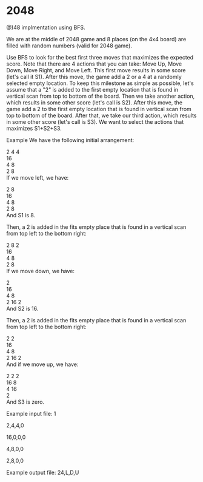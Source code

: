 # 2048


@)48 implmentation using BFS.


We are at the middle of 2048 game and 8 places (on the 4x4 board) are filled with random numbers (valid for 2048 game).

Use BFS to look for the best first three moves that maximizes the expected score. Note that there are 4 actions that you can take: Move Up, Move Down, Move Right, and Move Left. This first move results in some score (let's call it S1). After this move, the game add a 2 or a 4 at a randomly selected empty location. To keep this milestone as simple as possible, let's assume that a "2" is added to the first empty location that is found in vertical scan from top to bottom of the board. Then we take another action, which results in some other score (let's call is S2). After this move, the game add a 2  to the first empty location that is found in vertical scan from top to bottom of the board. After that, we take our third action, which results in some other score (let's call is S3). We want to select the actions that maximizes S1+S2+S3.

 

Example
We have the following initial arrangement:

2	4	4	
16			
4	8		
2	8		
If we move left, we have:

2	8		
16			
4	8		
2	8		
And S1 is 8.

Then, a 2 is added in the fits empty place that is found in a vertical scan from top left to the bottom right:

2	8	2	
16			
4	8		
2	8		
If we move down, we have:

2			
16			
4	8		
2	16	2	
And S2 is 16.

Then, a 2 is added in the fits empty place that is found in a vertical scan from top left to the bottom right:

2	2		
16			
4	8		
2	16	2	
And if we move up, we have:

2	2	2	
16	8		
4	16		
2			
And S3 is zero.

 

Example input file:
1

2,4,4,0

16,0,0,0

4,8,0,0

2,8,0,0

 

Example output file:
24,L,D,U
